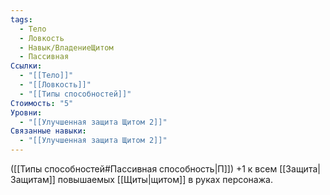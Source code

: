 ```yaml
---
tags:
  - Тело
  - Ловкость
  - Навык/ВладениеЩитом
  - Пассивная
Ссылки:
  - "[[Тело]]"
  - "[[Ловкость]]"
  - "[[Типы способностей]]"
Стоимость: "5"
Уровни:
  - "[[Улучшенная защита Щитом 2]]"
Связанные навыки:
  - "[[Улучшенная защита Щитом 2]]"
---
```

([[Типы способностей#Пассивная способность|П]]) +1 к всем [[Защита|Защитам]] повышаемых [[Щиты|щитом]] в руках персонажа. 